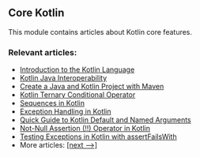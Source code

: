 ## Core Kotlin

This module contains articles about Kotlin core features.

### Relevant articles:

- [Introduction to the Kotlin Language](https://www.baeldung.com/kotlin/intro)
- [Kotlin Java Interoperability](https://www.baeldung.com/kotlin/java-interoperability)
- [Create a Java and Kotlin Project with Maven](https://www.baeldung.com/kotlin/maven-java-project)
- [Kotlin Ternary Conditional Operator](https://www.baeldung.com/kotlin/ternary-operator)
- [Sequences in Kotlin](https://www.baeldung.com/kotlin/sequences)
- [Exception Handling in Kotlin](https://www.baeldung.com/kotlin/exception-handling)
- [Quick Guide to Kotlin Default and Named Arguments](https://www.baeldung.com/kotlin/default-named-arguments)
- [Not-Null Assertion (!!) Operator in Kotlin](https://www.baeldung.com/kotlin/not-null-assertion)
- [Testing Exceptions in Kotlin with assertFailsWith](https://www.baeldung.com/kotlin/assertfailswith)
- More articles: [[next -->]](../core-kotlin-2)
